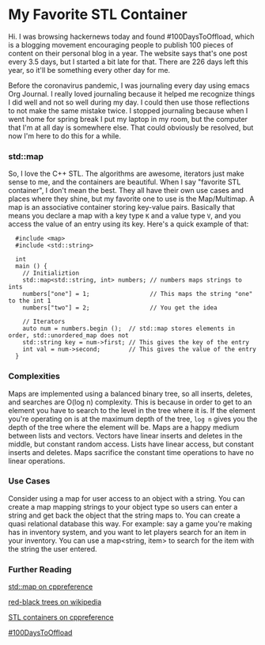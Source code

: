 # My Favorite STL Container

Hi. I was browsing hackernews today and found #100DaysToOffload, which is a blogging movement encouraging people to publish 100 pieces of content on their personal blog in a year. The website says that's one post every 3.5 days, but I started a bit late for that.  There are 226 days left this year, so it'll be something every other day for me.

Before the coronavirus pandemic, I was journaling every day using emacs Org Journal. I really loved journaling because it helped me recognize things I did well and not so well during my day.  I could then use those reflections to not make the same mistake twice. I stopped journaling because when I went home for spring break I put my laptop in my room, but the computer that I'm at all day is somewhere else.  That could obviously be resolved, but now I'm here to do this for a while.

<h3>std::map</h3>
So, I love the C++ STL. The algorithms are awesome, iterators just make sense to me, and the containers are beautiful.  When I say "favorite STL container", I don't mean the best. They all have their own use cases and places where they shine, but my favorite one to use is the Map/Multimap.  A map is an associative container storing key-value pairs. Basically that means you declare a map with a key type <code>K</code> and a value type <code>V</code>, and you access the value of an entry using its key. Here's a quick example of that:

```
  #include <map>
  #include <std::string>
  
  int
  main () {
    // Initializtion
    std::map<std::string, int> numbers; // numbers maps strings to ints
    numbers["one"] = 1;                 // This maps the string "one" to the int 1
    numbers["two"] = 2;                 // You get the idea

    // Iterators
    auto num = numbers.begin ();  // std::map stores elements in order, std::unordered_map does not
    std::string key = num->first; // This gives the key of the entry
    int val = num->second;        // This gives the value of the entry
  }
```

<h3>Complexities</h3>
  Maps are implemented using a balanced binary tree, so all inserts, deletes, and searches are O(log n) complexity. This is because in order to get to an element you have to search to the level in the tree where it is. If the element you're operating on is at the maximum depth of the tree, <code>log n</code> gives you the depth of the tree where the element will be.  Maps are a happy medium between lists and vectors.  Vectors have linear inserts and deletes in the middle, but constant random access.  Lists have linear access, but constant inserts and deletes.  Maps sacrifice the constant time operations to have no linear operations. 

<h3>Use Cases</h3>
  Consider using a map for user access to an object with a string. You can create a map mapping strings to your object type so users can enter a string and get back the object that the string maps to.  You can create a quasi relational database this way.  For example: say a game you're making has in inventory system, and you want to let players search for an item in your inventory.  You can use a map&ltstring, item&gt to search for the item with the string the user entered. 
<h3>Further Reading</h3>

<a href="https://en.cppreference.com/w/cpp/container/map">std::map on cppreference</a>

<a href="https://en.wikipedia.org/wiki/Red%E2%80%93black_tree">red-black trees on wikipedia</a>

<a href="https://en.cppreference.com/w/cpp/container">STL containers on cppreference</a>
  
<a href="https://100daystooffload.com/">#100DaysToOffload</a>

